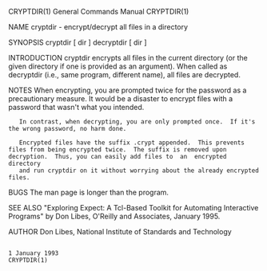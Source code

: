 CRYPTDIR(1)                                                                                General Commands Manual                                                                                CRYPTDIR(1)



NAME
       cryptdir - encrypt/decrypt all files in a directory

SYNOPSIS
       cryptdir [ dir ]
       decryptdir [ dir ]

INTRODUCTION
       cryptdir  encrypts  all  files  in  the  current  directory (or the given directory if one is provided as an argument).  When called as decryptdir (i.e., same program, different name), all files are
       decrypted.


NOTES
       When encrypting, you are prompted twice for the password as a precautionary measure.  It would be a disaster to encrypt files with a password that wasn't what you intended.

       In contrast, when decrypting, you are only prompted once.  If it's the wrong password, no harm done.

       Encrypted files have the suffix .crypt appended.  This prevents files from being encrypted twice.  The suffix is removed upon decryption.  Thus, you can easily add files to  an  encrypted  directory
       and run cryptdir on it without worrying about the already encrypted files.

BUGS
       The man page is longer than the program.


SEE ALSO
       "Exploring Expect: A Tcl-Based Toolkit for Automating Interactive Programs" by Don Libes, O'Reilly and Associates, January 1995.

AUTHOR
       Don Libes, National Institute of Standards and Technology



                                                                                                1 January 1993                                                                                    CRYPTDIR(1)
